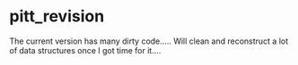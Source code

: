 # pitt_revision

The current version has many dirty code.....
Will clean and reconstruct a lot of data structures once I got time for it....
